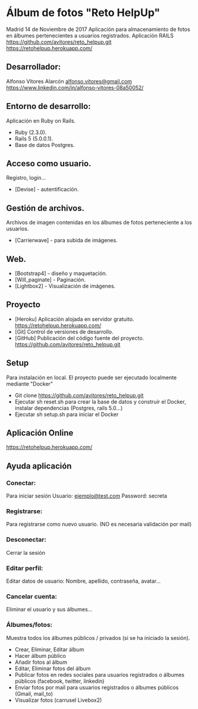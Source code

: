 
# Álbum de fotos "Reto HelpUp"
Madrid 14 de Noviembre de 2017
Aplicación para almacenamiento de fotos en álbumes pertenecientes a usuarios registrados.
Aplicación RAILS
https://github.com/avitores/reto_helpup.git
https://retohelpup.herokuapp.com/

## Desarrollador:
Alfonso Vítores Alarcón
alfonso.vitores@gmail.com
https://www.linkedin.com/in/alfonso-vitores-08a50052/

## Entorno de desarrollo:
Aplicación en Ruby on Rails.
* Ruby (2.3.0).
* Rails 5 (5.0.0.1).
* Base de datos Postgres.

## Acceso como usuario. 
Registro, login...
* [Devise] - autentificación.

## Gestión de archivos. 
Archivos de imagen contenidas en los álbumes de fotos perteneciente a los usuarios.
* [Carrierwave] - para subida de imágenes.

## Web. 
* [Bootstrap4] - diseño y maquetación.
* [Will_paginate] - Paginación.
* [Lightbox2] - Visualización de imágenes.

## Proyecto
* [Heroku] Aplicación alojada en servidor gratuito. https://retohelpup.herokuapp.com/
* [Git] Control de versiones de desarrollo. 
* [GitHub] Publicación del código fuente del proyecto. https://github.com/avitores/reto_helpup.git

## Setup
Para instalación en local.
El proyecto puede ser ejecutado localmente mediante "Docker"
* Git clone https://github.com/avitores/reto_helpup.git
* Ejecutar sh reset.sh para crear la base de datos y construir el Docker, instalar dependencias (Postgres, rails 5.0...) 
* Ejecutar sh setup.sh para iniciar el Docker

## Aplicación Online
https://retohelpup.herokuapp.com/

## Ayuda aplicación
### Conectar:
Para iniciar sesión
Usuario: ejemplo@test.com
Password: secreta
### Registrarse:
Para registrarse como nuevo usuario.
(NO es necesaria validación por mail)
### Desconectar:
Cerrar la sesión
### Editar perfil:
Editar datos de usuario: Nombre, apellido, contraseña, avatar...
### Cancelar cuenta:
Eliminar el usuario y sus álbumes...
### Álbumes/fotos:
Muestra todos los álbumes públicos / privados (si se ha iniciado la sesión).
* Crear, Eliminar, Editar álbum 
* Hacer álbum público
* Añadir fotos al álbum
* Editar, Eliminar fotos del álbum
* Publicar fotos en redes sociales para usuarios registrados o álbumes públicos (facebook, twitter, linkedin)
* Enviar fotos por mail para usuarios registrados o álbumes públicos (Gmail, mail_to)
* Visualizar fotos (carrusel Livebox2)


